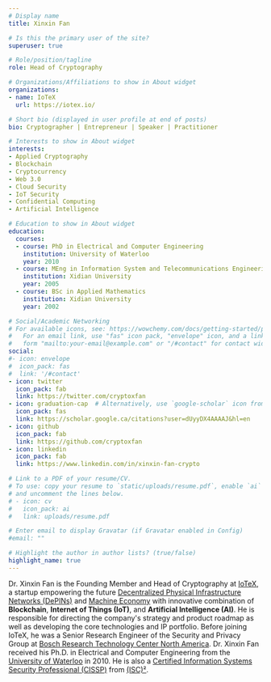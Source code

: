 ```yaml
---
# Display name
title: Xinxin Fan

# Is this the primary user of the site?
superuser: true

# Role/position/tagline
role: Head of Cryptography

# Organizations/Affiliations to show in About widget
organizations:
- name: IoTeX
  url: https://iotex.io/

# Short bio (displayed in user profile at end of posts)
bio: Cryptographer | Entrepreneur | Speaker | Practitioner

# Interests to show in About widget
interests:
- Applied Cryptography
- Blockchain
- Cryptocurrency 
- Web 3.0
- Cloud Security
- IoT Security
- Confidential Computing
- Artificial Intelligence

# Education to show in About widget
education:
  courses:
  - course: PhD in Electrical and Computer Engineering
    institution: University of Waterloo
    year: 2010
  - course: MEng in Information System and Telecommunications Engineering
    institution: Xidian University
    year: 2005
  - course: BSc in Applied Mathematics
    institution: Xidian University
    year: 2002

# Social/Academic Networking
# For available icons, see: https://wowchemy.com/docs/getting-started/page-builder/#icons
#   For an email link, use "fas" icon pack, "envelope" icon, and a link in the
#   form "mailto:your-email@example.com" or "/#contact" for contact widget.
social:
#- icon: envelope
#  icon_pack: fas
#  link: '/#contact'
- icon: twitter
  icon_pack: fab
  link: https://twitter.com/cryptoxfan
- icon: graduation-cap  # Alternatively, use `google-scholar` icon from `ai` icon pack
  icon_pack: fas
  link: https://scholar.google.ca/citations?user=dUyyDX4AAAAJ&hl=en
- icon: github
  icon_pack: fab
  link: https://github.com/cryptoxfan
- icon: linkedin
  icon_pack: fab
  link: https://www.linkedin.com/in/xinxin-fan-crypto

# Link to a PDF of your resume/CV.
# To use: copy your resume to `static/uploads/resume.pdf`, enable `ai` icons in `params.toml`, 
# and uncomment the lines below.
# - icon: cv
#   icon_pack: ai
#   link: uploads/resume.pdf

# Enter email to display Gravatar (if Gravatar enabled in Config)
#email: ""

# Highlight the author in author lists? (true/false) 
highlight_name: true
---
```


Dr. Xinxin Fan is the Founding Member and Head of Cryptography at [IoTeX](https://iotex.io/), a startup empowering the future [Decentralized Physical Infrastructure Networks (DePINs)](https://en.wikipedia.org/wiki/Decentralized_physical_infrastructure_network) and [Machine Economy](https://machinefi.com/) with innovative combination of **Blockchain**, **Internet of Things (IoT)**, and **Artificial Intelligence (AI)**. He is responsible for directing the company's strategy and product roadmap as well as developing the core technologies and IP portfolio. Before joining IoTeX, he was a Senior Research Engineer of the Security and Privacy Group at [Bosch Research Technology Center North America](https://www.bosch.us/our-company/innovation/). Dr. Xinxin Fan received his Ph.D. in Electrical and Computer Engineering from the [University of Waterloo](https://uwaterloo.ca/) in 2010. He is also a [Certified Information Systems Security Professional (CISSP)](https://en.wikipedia.org/wiki/Certified_Information_Systems_Security_Professional) from [(ISC)²](https://www.isc2.org/).
